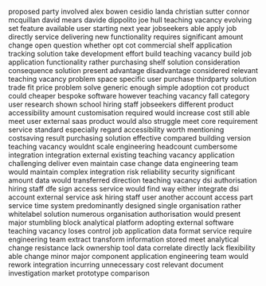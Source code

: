 proposed party involved alex bowen cesidio landa christian sutter connor mcquillan david mears davide dippolito joe hull teaching vacancy evolving set feature available user starting next year jobseekers able apply job directly service delivering new functionality requires significant amount change open question whether opt cot commercial shelf application tracking solution take development effort build teaching vacancy build job application functionality rather purchasing shelf solution consideration consequence solution present advantage disadvantage considered relevant teaching vacancy problem space specific user purchase thirdparty solution trade fit price problem solve generic enough simple adoption cot product could cheaper bespoke software however teaching vacancy fall category user research shown school hiring staff jobseekers different product accessibility amount customisation required would increase cost still able meet user external saas product would also struggle meet core requirement service standard especially regard accessibility worth mentioning costsaving result purchasing solution effective compared building version teaching vacancy wouldnt scale engineering headcount cumbersome integration integration external existing teaching vacancy application challenging deliver even maintain case change data engineering team would maintain complex integration risk reliability security significant amount data would transferred direction teaching vacancy dsi authorisation hiring staff dfe sign access service would find way either integrate dsi account external service ask hiring staff user another account access part service time system predominantly designed single organisation rather whitelabel solution numerous organisation authorisation would present major stumbling block analytical platform adopting external software teaching vacancy loses control job application data format service require engineering team extract transform information stored meet analytical change resistance lack ownership tool data correlate directly lack flexibility able change minor major component application engineering team would rework integration incurring unnecessary cost relevant document investigation market prototype comparison